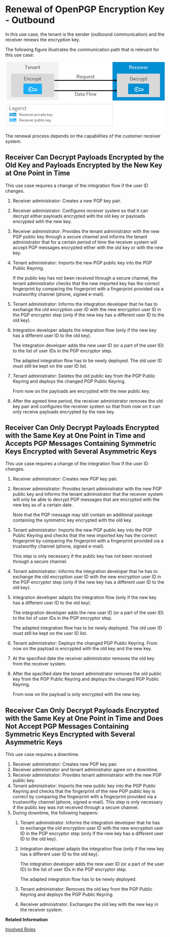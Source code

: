 <!-- loio500bd53681cb43b1b6c9c327850a6247 -->

# Renewal of OpenPGP Encryption Key - Outbound

In this use case, the tenant is the sender \(outbound communication\) and the receiver renews the encryption key.

The following figure illustrates the communication path that is relevant for this use case:

 ![](images/Renewal_PGP_Encrypt_Outbound_f9b9e4d.png) 

The renewal process depends on the capabilities of the customer receiver system.



## Receiver Can Decrypt Payloads Encrypted by the Old Key and Payloads Encrypted by the New Key at One Point in Time

This use case requires a change of the integration flow if the user ID changes.

1.  Receiver administrator: Creates a new PGP key pair.
2.  Receiver administrator: Configures receiver system so that it can decrypt either payloads encrypted with the old key or payloads encrypted with the new key.
3.  Receiver administrator: Provides the tenant administrator with the new PGP public key through a secure channel and informs the tenant administrator that for a certain period of time the receiver system will accept PGP messages encrypted either with the old key or with the new key.
4.  Tenant administrator: Imports the new PGP public key into the PGP Public Keyring.

    If the public key has not been received through a secure channel, the tenant administrator checks that the new imported key has the correct fingerprint by comparing the fingerprint with a fingerprint provided via a trustworthy channel \(phone, signed e-mail\).

5.  Tenant administrator: Informs the integration developer that he has to exchange the old encryption user ID with the new encryption user ID in the PGP encryptor step \(only if the new key has a different user ID to the old key\).
6.  Integration developer adapts the integration flow \(only if the new key has a different user ID to the old key\).

    The integration developer adds the new user ID \(or a part of the user ID\) to the list of user IDs in the PGP encryptor step.

    The adapted integration flow has to be newly deployed. The old user ID must still be kept on the user ID list.

7.  Tenant administrator: Deletes the old public key from the PGP Public Keyring and deploys the changed PGP Public Keyring.

    From now on the payloads are encrypted with the new public key.

8.  After the agreed time period, the receiver administrator removes the old key pair and configures the receiver system so that from now on it can only receive payloads encrypted by the new key.



## Receiver Can Only Decrypt Payloads Encrypted with the Same Key at One Point in Time and Accepts PGP Messages Containing Symmetric Keys Encrypted with Several Asymmetric Keys

This use case requires a change of the integration flow if the user ID changes.

1.  Receiver administrator: Creates new PGP key pair.
2.  Receiver administrator: Provides tenant administrator with the new PGP public key and informs the tenant administrator that the receiver system will only be able to decrypt PGP messages that are encrypted with the new key as of a certain date.

    Note that the PGP message may still contain an additional package containing the symmetric key encrypted with the old key.

3.  Tenant administrator: Imports the new PGP public key into the PGP Public Keyring and checks that the new imported key has the correct fingerprint by comparing the fingerprint with a fingerprint provided via a trustworthy channel \(phone, signed e-mail\).

    This step is only necessary if the public key has not been received through a secure channel.

4.  Tenant administrator: Informs the integration developer that he has to exchange the old encryption user ID with the new encryption user ID in the PGP encryptor step \(only if the new key has a different user ID to the old key\).
5.  Integration developer adapts the integration flow \(only if the new key has a different user ID to the old key\).

    The integration developer adds the new user ID \(or a part of the user ID\) to the list of user IDs in the PGP encryptor step.

    The adapted integration flow has to be newly deployed. The old user ID must still be kept on the user ID list.

6.  Tenant administrator: Deploys the changed PGP Public Keyring. From now on the payload is encrypted with the old key and the new key.
7.  At the specified date the receiver administrator removes the old key from the receiver system.
8.  After the specified date the tenant administrator removes the old public key from the PGP Public Keyring and deploys the changed PGP Public Keyring.

    From now on the payload is only encrypted with the new key.




## Receiver Can Only Decrypt Payloads Encrypted with the Same Key at One Point in Time and Does Not Accept PGP Messages Containing Symmetric Keys Encrypted with Several Asymmetric Keys

This use case requires a downtime.

1.  Receiver administrator: Creates new PGP key pair.
2.  Receiver administrator and tenant administrator agree on a downtime.
3.  Receiver administrator: Provides tenant administrator with the new PGP public key.
4.  Tenant administrator: Imports the new public key into the PGP Public Keyring and checks that the fingerprint of the new PGP public key is correct by comparing the fingerprint with a fingerprint provided via a trustworthy channel \(phone, signed e-mail\). This step is only necessary if the public key was not received through a secure channel.
5.  During downtime, the following happens:
    1.  Tenant administrator: Informs the integration developer that he has to exchange the old encryption user ID with the new encryption user ID in the PGP encryptor step \(only if the new key has a different user ID to the old key\).
    2.  Integration developer adapts the integration flow \(only if the new key has a different user ID to the old key\).

        The integration developer adds the new user ID \(or a part of the user ID\) to the list of user IDs in the PGP encryptor step.

        The adapted integration flow has to be newly deployed.

    3.  Tenant administrator: Removes the old key from the PGP Public Keyring and deploys the PGP Public Keyring.
    4.  Receiver administrator: Exchanges the old key with the new key in the receiver system.


**Related Information**  


[Involved Roles](involved-roles-3968091.md "The security artifact renewal process requires that different persons perform a sequence of steps in a coordinated way on each side of the communication. The exact sequence depends on the kind of security material which is renewed and on the use case.")

